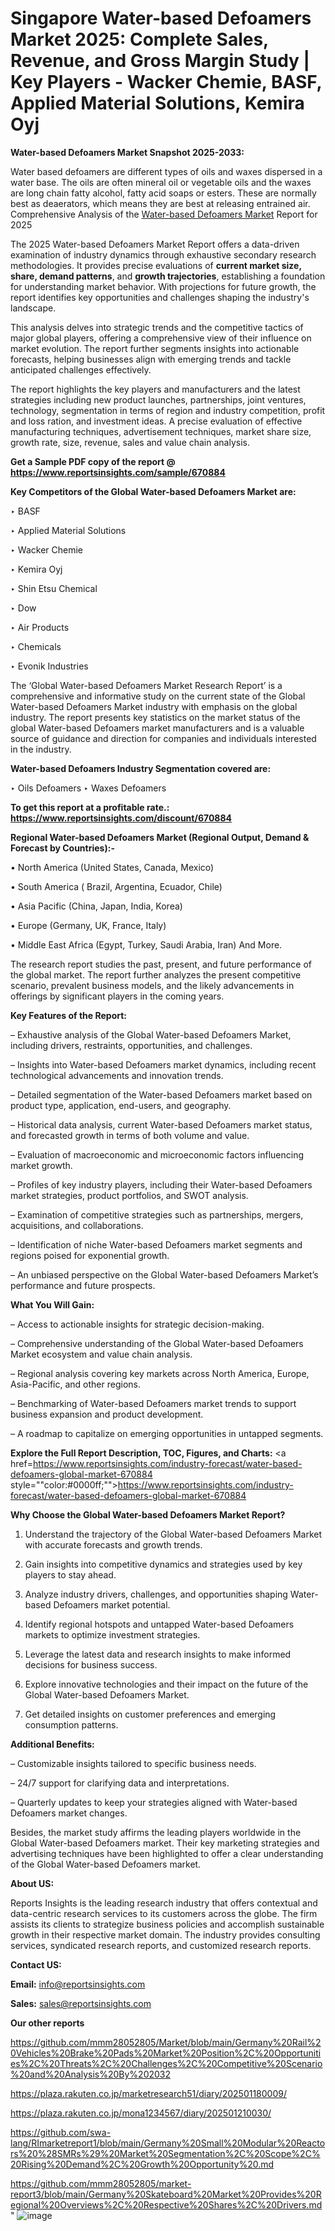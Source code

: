 # Singapore Water-based Defoamers Market 2025: Complete Sales, Revenue, and Gross Margin Study | Key Players - Wacker Chemie, BASF, Applied Material Solutions, Kemira Oyj

<strong>Water-based Defoamers Market Snapshot 2025-2033:</strong>

Water based defoamers are different types of oils and waxes dispersed in a water base. The oils are often mineral oil or vegetable oils and the waxes are long chain fatty alcohol, fatty acid soaps or esters. These are normally best as deaerators, which means they are best at releasing entrained air. Comprehensive Analysis of the <a href=https://www.reportsinsights.com/sample/670884>Water-based Defoamers Market</a> Report for 2025

The 2025 Water-based Defoamers Market Report offers a data-driven examination of industry dynamics through exhaustive secondary research methodologies. It provides precise evaluations of <strong>current market size, share, demand patterns</strong>, and <strong>growth trajectories</strong>, establishing a foundation for understanding market behavior. With projections for future growth, the report identifies key opportunities and challenges shaping the industry's landscape.

This analysis delves into strategic trends and the competitive tactics of major global players, offering a comprehensive view of their influence on market evolution. The report further segments insights into actionable forecasts, helping businesses align with emerging trends and tackle anticipated challenges effectively.

The report highlights the key players and manufacturers and the latest strategies including new product launches, partnerships, joint ventures, technology, segmentation in terms of region and industry competition, profit and loss ration, and investment ideas. A precise evaluation of effective manufacturing techniques, advertisement techniques, market share size, growth rate, size, revenue, sales and value chain analysis.

<strong>Get a Sample PDF copy of the report @ <a href=https://www.reportsinsights.com/sample/670884 style=color:#0000ff;>https://www.reportsinsights.com/sample/670884</a></strong>

<strong>Key Competitors of the Global Water-based Defoamers Market are:</strong>

‣ BASF

‣ Applied Material Solutions

‣ Wacker Chemie

‣ Kemira Oyj

‣ Shin Etsu Chemical

‣ Dow

‣ Air Products

‣ Chemicals

‣ Evonik Industries

The ‘Global Water-based Defoamers Market Research Report’ is a comprehensive and informative study on the current state of the Global Water-based Defoamers Market industry with emphasis on the global industry. The report presents key statistics on the market status of the global Water-based Defoamers market manufacturers and is a valuable source of guidance and direction for companies and individuals interested in the industry.

<strong>Water-based Defoamers Industry Segmentation covered are:</strong>

‣ Oils Defoamers
‣ Waxes Defoamers

<strong>To get this report at a profitable rate.: <a href=https://www.reportsinsights.com/discount/670884 style=color:#0000ff;>https://www.reportsinsights.com/discount/670884</a></strong>

<strong>Regional Water-based Defoamers Market (Regional Output, Demand &amp; Forecast by Countries):-</strong>

• North America (United States, Canada, Mexico)

• South America ( Brazil, Argentina, Ecuador, Chile)

• Asia Pacific (China, Japan, India, Korea)

• Europe (Germany, UK, France, Italy)

• Middle East Africa (Egypt, Turkey, Saudi Arabia, Iran) And More.

The research report studies the past, present, and future performance of the global market. The report further analyzes the present competitive scenario, prevalent business models, and the likely advancements in offerings by significant players in the coming years.

<strong>Key Features of the Report:</strong>

– Exhaustive analysis of the Global Water-based Defoamers Market, including drivers, restraints, opportunities, and challenges.

– Insights into Water-based Defoamers market dynamics, including recent technological advancements and innovation trends.

– Detailed segmentation of the Water-based Defoamers market based on product type, application, end-users, and geography.

– Historical data analysis, current Water-based Defoamers market status, and forecasted growth in terms of both volume and value.

– Evaluation of macroeconomic and microeconomic factors influencing market growth.

– Profiles of key industry players, including their Water-based Defoamers market strategies, product portfolios, and SWOT analysis.

– Examination of competitive strategies such as partnerships, mergers, acquisitions, and collaborations.

– Identification of niche Water-based Defoamers market segments and regions poised for exponential growth.

– An unbiased perspective on the Global Water-based Defoamers Market’s performance and future prospects.

<strong>What You Will Gain:</strong>

– Access to actionable insights for strategic decision-making.

– Comprehensive understanding of the Global Water-based Defoamers Market ecosystem and value chain analysis.

– Regional analysis covering key markets across North America, Europe, Asia-Pacific, and other regions.

– Benchmarking of Water-based Defoamers market trends to support business expansion and product development.

– A roadmap to capitalize on emerging opportunities in untapped segments.

<strong>Explore the Full Report Description, TOC, Figures, and Charts:</strong>
<a href=https://www.reportsinsights.com/industry-forecast/water-based-defoamers-global-market-670884 style=""color:#0000ff;"">https://www.reportsinsights.com/industry-forecast/water-based-defoamers-global-market-670884</a>

<strong>Why Choose the Global Water-based Defoamers Market Report?</strong>

1. Understand the trajectory of the Global Water-based Defoamers Market with accurate forecasts and growth trends.

2. Gain insights into competitive dynamics and strategies used by key players to stay ahead.

3. Analyze industry drivers, challenges, and opportunities shaping Water-based Defoamers market potential.

4. Identify regional hotspots and untapped Water-based Defoamers markets to optimize investment strategies.

5. Leverage the latest data and research insights to make informed decisions for business success.

6. Explore innovative technologies and their impact on the future of the Global Water-based Defoamers Market.

7. Get detailed insights on customer preferences and emerging consumption patterns.

<strong>Additional Benefits:</strong>

– Customizable insights tailored to specific business needs.

– 24/7 support for clarifying data and interpretations.

– Quarterly updates to keep your strategies aligned with Water-based Defoamers market changes.

Besides, the market study affirms the leading players worldwide in the Global Water-based Defoamers market. Their key marketing strategies and advertising techniques have been highlighted to offer a clear understanding of the Global Water-based Defoamers market.

<strong><strong>About US</strong>:</strong>

Reports Insights is the leading research industry that offers contextual and data-centric research services to its customers across the globe. The firm assists its clients to strategize business policies and accomplish sustainable growth in their respective market domain. The industry provides consulting services, syndicated research reports, and customized research reports.

<strong>Contact US:</strong>

<p class=><b>Email:</b> <a href=mailto:info@reportsinsights.com>info@reportsinsights.com</a></p>
<p class=><b>Sales:</b> <a href=mailto:sales@reportsinsights.com>sales@reportsinsights.com</a></p>

<strong>Our other reports</strong>

<a href=https://github.com/mmm28052805/Market/blob/main/Germany%20Rail%20Vehicles%20Brake%20Pads%20Market%20Position%2C%20Opportunities%2C%20Threats%2C%20Challenges%2C%20Competitive%20Scenario%20and%20Analysis%20By%202032>https://github.com/mmm28052805/Market/blob/main/Germany%20Rail%20Vehicles%20Brake%20Pads%20Market%20Position%2C%20Opportunities%2C%20Threats%2C%20Challenges%2C%20Competitive%20Scenario%20and%20Analysis%20By%202032</a>

<a href=https://plaza.rakuten.co.jp/marketresearch51/diary/202501180009/>https://plaza.rakuten.co.jp/marketresearch51/diary/202501180009/</a>

<a href=https://plaza.rakuten.co.jp/mona1234567/diary/202501210030/>https://plaza.rakuten.co.jp/mona1234567/diary/202501210030/</a>

<a href=https://github.com/swa-lang/RImarketreport1/blob/main/Germany%20Small%20Modular%20Reactors%20%28SMRs%29%20Market%20Segmentation%2C%20Scope%2C%20Rising%20Demand%2C%20Growth%20Opportunity%20.md>https://github.com/swa-lang/RImarketreport1/blob/main/Germany%20Small%20Modular%20Reactors%20%28SMRs%29%20Market%20Segmentation%2C%20Scope%2C%20Rising%20Demand%2C%20Growth%20Opportunity%20.md</a>

<a href=https://github.com/mmm28052805/market-report3/blob/main/Germany%20Skateboard%20Market%20Provides%20Regional%20Overviews%2C%20Respective%20Shares%2C%20Drivers.md>https://github.com/mmm28052805/market-report3/blob/main/Germany%20Skateboard%20Market%20Provides%20Regional%20Overviews%2C%20Respective%20Shares%2C%20Drivers.md</a>"
![image](https://github.com/user-attachments/assets/d1a68a24-f643-4aba-9e4b-7050a7c5b1c7)
